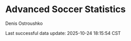 # Advanced Soccer Statistics
Denis Ostroushko

<!-- gfm -->

Last successful data update: 2025-10-24 18:15:54 CST
